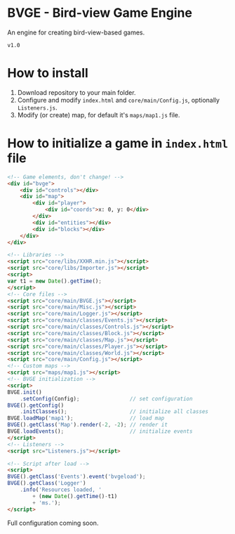 # BVGE - Bird-view Game Engine
An engine for creating bird-view-based games.

`v1.0`

# How to install
1. Download repository to your main folder.
2. Configure and modify `index.html` and `core/main/Config.js`, optionally `Listeners.js`.
3. Modify (or create) map, for default it's `maps/map1.js` file.

# How to initialize a game in `index.html` file
```html
<!-- Game elements, don't change! -->
<div id="bvge">
	<div id="controls"></div>
	<div id="map">
		<div id="player">
			<div id="coords">x: 0, y: 0</div>
		</div>
		<div id="entities"></div>
		<div id="blocks"></div>
	</div>
</div>

<!-- Libraries -->
<script src="core/libs/XXHR.min.js"></script>
<script src="core/libs/Importer.js"></script>
<script>
var t1 = new Date().getTime();
</script>
<!-- Core files -->
<script src="core/main/BVGE.js"></script>
<script src="core/main/Misc.js"></script>
<script src="core/main/Logger.js"></script>
<script src="core/main/classes/Events.js"></script>
<script src="core/main/classes/Controls.js"></script>
<script src="core/main/classes/Block.js"></script>
<script src="core/main/classes/Map.js"></script>
<script src="core/main/classes/Player.js"></script>
<script src="core/main/classes/World.js"></script>
<script src="core/main/Config.js"></script>
<!-- Custom maps -->
<script src="maps/map1.js"></script>
<!-- BVGE initialization -->
<script>
BVGE.init()
	.setConfig(Config);                // set configuration
BVGE().getConfig()
	.initClasses();                    // initialize all classes
BVGE.loadMap('map1');                  // load map
BVGE().getClass('Map').render(-2, -2); // render it
BVGE.loadEvents();                     // initialize events
</script>
<!-- Listeners -->
<script src="Listeners.js"></script>

<!-- Script after load -->
<script>
BVGE().getClass('Events').event('bvgeload');
BVGE().getClass('Logger')
	.info('Resources loaded, '
		+ (new Date().getTime()-t1)
		+ 'ms.');
</script>
```

Full configuration coming soon.

